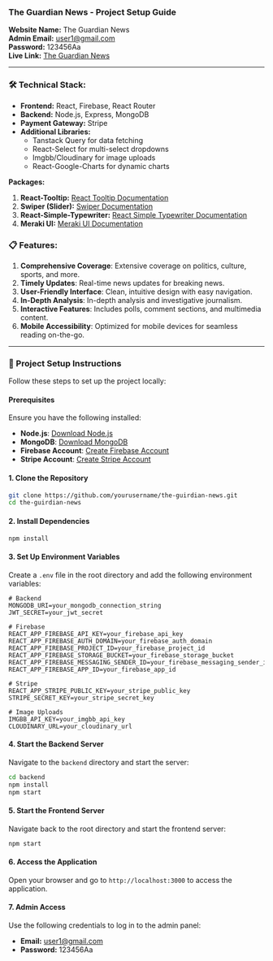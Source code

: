 ### The Guardian News - Project Setup Guide

**Website Name:** The Guardian News  
**Admin Email:** user1@gmail.com  
**Password:** 123456Aa  
**Live Link:** [The Guardian News](https://the-guirdian-news.netlify.app/)

---

### 🛠️ Technical Stack:

- **Frontend:** React, Firebase, React Router
- **Backend:** Node.js, Express, MongoDB
- **Payment Gateway:** Stripe
- **Additional Libraries:** 
  - Tanstack Query for data fetching
  - React-Select for multi-select dropdowns
  - Imgbb/Cloudinary for image uploads
  - React-Google-Charts for dynamic charts

**Packages:**

1. **React-Tooltip:** [React Tooltip Documentation](https://react-tooltip.com/)
2. **Swiper (Slider):** [Swiper Documentation](https://swiperjs.com/)
3. **React-Simple-Typewriter:** [React Simple Typewriter Documentation](https://www.npmjs.com/package/react-simple-typewriter)
4. **Meraki UI:** [Meraki UI Documentation](https://merakiui.com/)

### 📋 Features:

1. **Comprehensive Coverage**: Extensive coverage on politics, culture, sports, and more.
2. **Timely Updates**: Real-time news updates for breaking news.
3. **User-Friendly Interface**: Clean, intuitive design with easy navigation.
4. **In-Depth Analysis**: In-depth analysis and investigative journalism.
5. **Interactive Features**: Includes polls, comment sections, and multimedia content.
6. **Mobile Accessibility**: Optimized for mobile devices for seamless reading on-the-go.

---

### 🚀 Project Setup Instructions

Follow these steps to set up the project locally:

#### Prerequisites

Ensure you have the following installed:

- **Node.js**: [Download Node.js](https://nodejs.org/)
- **MongoDB**: [Download MongoDB](https://www.mongodb.com/try/download/community)
- **Firebase Account**: [Create Firebase Account](https://firebase.google.com/)
- **Stripe Account**: [Create Stripe Account](https://stripe.com/)

#### 1. Clone the Repository

```bash
git clone https://github.com/yourusername/the-guirdian-news.git
cd the-guirdian-news
```

#### 2. Install Dependencies

```bash
npm install
```

#### 3. Set Up Environment Variables

Create a `.env` file in the root directory and add the following environment variables:

```env
# Backend
MONGODB_URI=your_mongodb_connection_string
JWT_SECRET=your_jwt_secret

# Firebase
REACT_APP_FIREBASE_API_KEY=your_firebase_api_key
REACT_APP_FIREBASE_AUTH_DOMAIN=your_firebase_auth_domain
REACT_APP_FIREBASE_PROJECT_ID=your_firebase_project_id
REACT_APP_FIREBASE_STORAGE_BUCKET=your_firebase_storage_bucket
REACT_APP_FIREBASE_MESSAGING_SENDER_ID=your_firebase_messaging_sender_id
REACT_APP_FIREBASE_APP_ID=your_firebase_app_id

# Stripe
REACT_APP_STRIPE_PUBLIC_KEY=your_stripe_public_key
STRIPE_SECRET_KEY=your_stripe_secret_key

# Image Uploads
IMGBB_API_KEY=your_imgbb_api_key
CLOUDINARY_URL=your_cloudinary_url
```

#### 4. Start the Backend Server

Navigate to the `backend` directory and start the server:

```bash
cd backend
npm install
npm start
```

#### 5. Start the Frontend Server

Navigate back to the root directory and start the frontend server:

```bash
npm start
```

#### 6. Access the Application

Open your browser and go to `http://localhost:3000` to access the application.

#### 7. Admin Access

Use the following credentials to log in to the admin panel:

- **Email:** user1@gmail.com
- **Password:** 123456Aa

